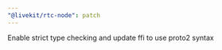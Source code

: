 ```yaml
---
"@livekit/rtc-node": patch
---
```


Enable strict type checking and update ffi to use proto2 syntax
